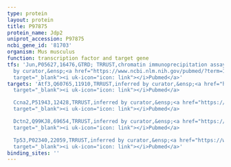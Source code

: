 ```yaml
---
type: protein
layout: protein
title: P97875
protein_name: Jdp2
uniprot_accession: P97875
ncbi_gene_id: '81703'
organism: Mus musculus
function: transcription factor and target gene
tfs: 'Jun,P05627,16476,GTRD; TRRUST,chromatin immunoprecipitation assay; inferred
  by curator,&ensp;<a href="https://www.ncbi.nlm.nih.gov/pubmed/?term=12903123%5Buid%5D"
  target="_blank"><i uk-icon="icon: link"></i>Pubmed</a>'
targets: 'Atf3,Q60765,11910,TRRUST,inferred by curator,&ensp;<a href="https://www.ncbi.nlm.nih.gov/pubmed/?term=23200825%5Buid%5D"
  target="_blank"><i uk-icon="icon: link"></i>Pubmed</a>

  Ccna2,P51943,12428,TRRUST,inferred by curator,&ensp;<a href="https://www.ncbi.nlm.nih.gov/pubmed/?term=20802531%5Buid%5D"
  target="_blank"><i uk-icon="icon: link"></i>Pubmed</a>

  Dctn2,Q99KJ8,69654,TRRUST,inferred by curator,&ensp;<a href="https://www.ncbi.nlm.nih.gov/pubmed/?term=9742085%5Buid%5D"
  target="_blank"><i uk-icon="icon: link"></i>Pubmed</a>

  Tp53,P02340,22059,TRRUST,inferred by curator,&ensp;<a href="https://www.ncbi.nlm.nih.gov/pubmed/?term=11287607%5Buid%5D"
  target="_blank"><i uk-icon="icon: link"></i>Pubmed</a>'
binding_sites: ''
---
```

